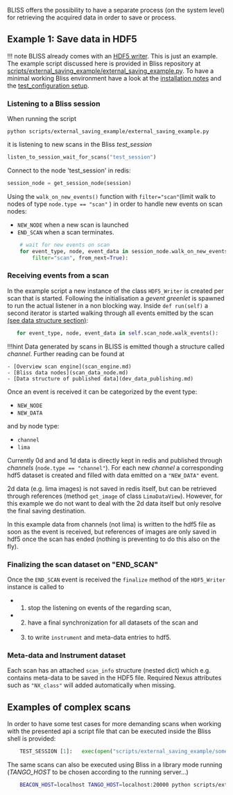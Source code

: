 BLISS offers the possibility to have a separate process (on the system level) for retrieving the acquired data in order to save or process.


## Example 1: Save data in HDF5

!!! note
    BLISS already comes with an [HDF5 writer](dev_data_nexus_server.md). This is just an example.
    The  example script discussed here is provided in Bliss repository 
    at [scripts/external_saving_example/external_saving_example.py](https://gitlab.esrf.fr/bliss/bliss/blob/master/scripts/external_saving_example/external_saving_example.py).
    To have a minimal working Bliss environment have a look at the [installation notes](installation.md#installation-outside-esrf) 
    and the [test_configuration setup](installation.md#use-bliss-without-hardware).


### Listening to a Bliss session
When running the script 

    python scripts/external_saving_example/external_saving_example.py
    
it is listening to new scans in the Bliss *test_session* 

```python
listen_to_session_wait_for_scans("test_session")
```

Connect to the node 'test_session' in redis:

```python
session_node = get_session_node(session)
```

Using  the `walk_on_new_events()` function with `filter="scan"`(limit walk to nodes of type `node.type == "scan"` ) in order to handle new events on scan nodes: 

- `NEW_NODE` when a new scan is launched 
- `END_SCAN` when a scan terminates.

```python
    # wait for new events on scan
    for event_type, node, event_data in session_node.walk_on_new_events(
        filter="scan", from_next=True):
```

### Receiving events from a scan
In the example script a new instance of the class `HDF5_Writer` is created per scan that is started. Following the
initialisation a _gevent greenlet_ is spawned to run the actual listener in a non blocking way. Inside `def run(self)` 
a second iterator is started walking through all events emitted by the scan
[(see data structure section)](dev_data_publishing.md#experiment-and-redis-data-structure):

```python
   for event_type, node, event_data in self.scan_node.walk_events():
```

!!!hint
    Data generated by scans in BLISS is emitted though a structure called _channel_. Further reading can be found at
    
    - [Overview scan engine](scan_engine.md)
    - [Bliss data nodes](scan_data_node.md)
    - [Data structure of published data](dev_data_publishing.md)

Once an event is received it can be categorized by the event type:

- `NEW_NODE`
- `NEW_DATA`

and by node type:
 
- `channel`
- `lima`


Currently  0d and and 1d data is directly kept in redis and published through _channels_ (`node.type == "channel"`).
For each new _channel_  a corresponding hdf5 dataset is created and filled with data emitted on a `"NEW_DATA"` event.

2d data (e.g. lima images) is not saved in redis itself, but can be retrieved through references (method `get_image` of class `LimaDataView`). However, for this example we
do not want to deal with the 2d data itself but only resolve the final saving destination. 

In this example data from channels (not lima) is written to the hdf5 file as soon 
as the event is received, but references of images are only saved in hdf5 once the scan has ended (nothing is preventing to do this also on the fly).

### Finalizing the scan dataset on "END_SCAN"
Once the `END_SCAN` event is received the `finalize` method of the `HDF5_Writer` instance is called 
to 

- 1) stop the listening on events of the regarding scan, 
- 2) have a final synchronization for all datasets of the scan and 
- 3) to write `instrument` and meta-data entries to hdf5.

### Meta-data and Instrument dataset
Each scan has an attached `scan_info` structure (nested dict) which e.g. contains meta-data to be saved in the HDF5 file. Required Nexus attributes such as `"NX_class"`
will added automatically when missing.

## Examples of complex scans
In order to have some test cases for more demanding scans when working with the presented api a script file that can be executed inside the Bliss shell is provided:
```python
    TEST_SESSION [1]:   exec(open("scripts/external_saving_example/some_scans.py").read())
```

The same scans can also be executed using Bliss in a library mode running (_TANGO_HOST_ to be chosen according to the running server...)
```bash
    BEACON_HOST=localhost TANGO_HOST=localhost:20000 python scripts/external_saving_example/some_scans_bliss_as_library.py 
```

